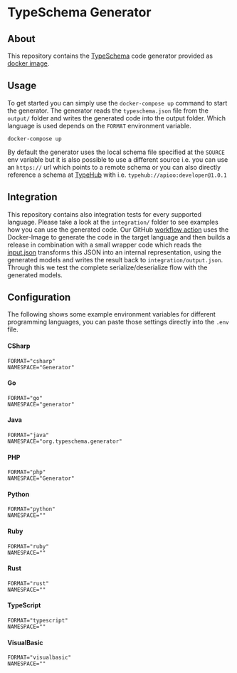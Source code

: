 # TypeSchema Generator

## About

This repository contains the [TypeSchema](https://typeschema.org/) code generator provided as [docker image](https://hub.docker.com/repository/docker/fusio/typeschema-generator).

## Usage

To get started you can simply use the `docker-compose up` command to start the generator. The generator reads the
`typeschema.json` file from the `output/` folder and writes the generated code into the output folder. Which language
is used depends on the `FORMAT` environment variable.

```
docker-compose up
```

By default the generator uses the local schema file specified at the `SOURCE` env variable but it is also possible
to use a different source i.e. you can use an `https://` url which points to a remote schema or you can also directly
reference a schema at [TypeHub](https://typehub.cloud/) with i.e. `typehub://apioo:developer@1.0.1`

## Integration

This repository contains also integration tests for every supported language. Please take a look at the `integration/`
folder to see examples how you can use the generated code. Our GitHub [workflow action](.github/workflows/integration.yml)
uses the Docker-Image to generate the code in the target language and then builds a release in combination with a small
wrapper code which reads the [input.json](integration/input.json) transforms this JSON into an internal representation,
using the generated models and writes the result back to `integration/output.json`. Through this we test the complete
serialize/deserialize flow with the generated models.

## Configuration

The following shows some example environment variables for different programming languages, you can paste those settings
directly into the `.env` file.

#### CSharp

```
FORMAT="csharp"
NAMESPACE="Generator"
```

#### Go

```
FORMAT="go"
NAMESPACE="generator"
```

#### Java

```
FORMAT="java"
NAMESPACE="org.typeschema.generator"
```

#### PHP

```
FORMAT="php"
NAMESPACE="Generator"
```

#### Python

```
FORMAT="python"
NAMESPACE=""
```

#### Ruby

```
FORMAT="ruby"
NAMESPACE=""
```

#### Rust

```
FORMAT="rust"
NAMESPACE=""
```

#### TypeScript

```
FORMAT="typescript"
NAMESPACE=""
```

#### VisualBasic

```
FORMAT="visualbasic"
NAMESPACE=""
```



